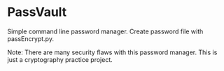# PassVault
Simple command line password manager.
Create password file with passEncrypt.py.

Note: There are many security flaws with this password manager. This is just a cryptography practice project.